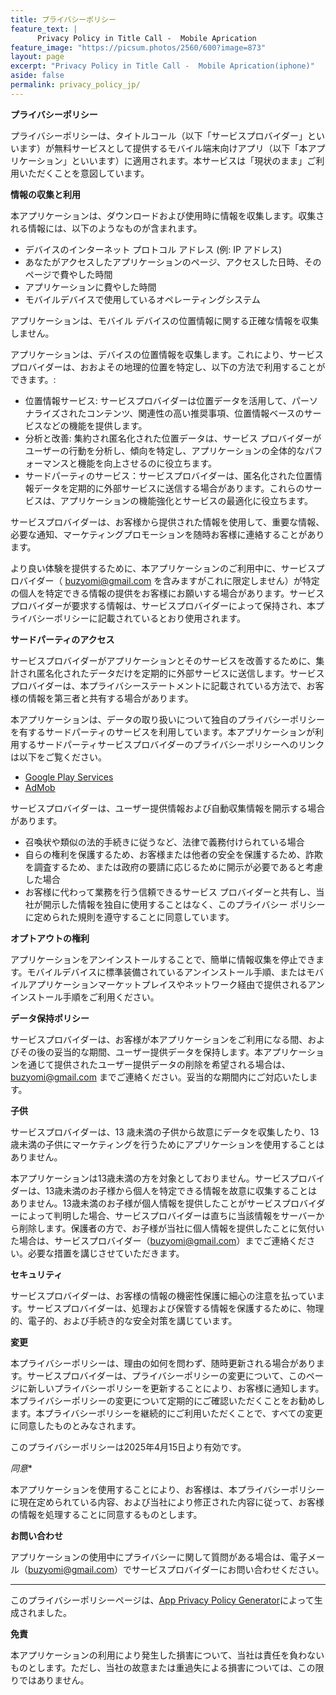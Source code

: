 ```yaml
---
title: プライバシーポリシー
feature_text: |
      Privacy Policy in Title Call -  Mobile Aprication
feature_image: "https://picsum.photos/2560/600?image=873"
layout: page
excerpt: "Privacy Policy in Title Call -  Mobile Aprication(iphone)"
aside: false
permalink: privacy_policy_jp/
---
```


**プライバシーポリシー**

プライバシーポリシーは、タイトルコール（以下「サービスプロバイダー」といいます）が無料サービスとして提供するモバイル端末向けアプリ（以下「本アプリケーション」といいます）に適用されます。本サービスは「現状のまま」ご利用いただくことを意図しています。

**情報の収集と利用**

本アプリケーションは、ダウンロードおよび使用時に情報を収集します。収集される情報には、以下のようなものが含まれます。

*   デバイスのインターネット プロトコル アドレス (例: IP アドレス)
*   あなたがアクセスしたアプリケーションのページ、アクセスした日時、そのページで費やした時間
*   アプリケーションに費やした時間
*   モバイルデバイスで使用しているオペレーティングシステム

アプリケーションは、モバイル デバイスの位置情報に関する正確な情報を収集しません。

アプリケーションは、デバイスの位置情報を収集します。これにより、サービスプロバイダーは、おおよその地理的位置を特定し、以下の方法で利用することができます。:

*   位置情報サービス: サービスプロバイダーは位置データを活用して、パーソナライズされたコンテンツ、関連性の高い推奨事項、位置情報ベースのサービスなどの機能を提供します。
*   分析と改善: 集約され匿名化された位置データは、サービス プロバイダーがユーザーの行動を分析し、傾向を特定し、アプリケーションの全体的なパフォーマンスと機能を向上させるのに役立ちます。
*   サードパーティのサービス：サービスプロバイダーは、匿名化された位置情報データを定期的に外部サービスに送信する場合があります。これらのサービスは、アプリケーションの機能強化とサービスの最適化に役立ちます。

サービスプロバイダーは、お客様から提供された情報を使用して、重要な情報、必要な通知、マーケティングプロモーションを随時お客様に連絡することがあります。

より良い体験を提供するために、本アプリケーションのご利用中に、サービスプロバイダー（ buzyomi@gmail.com を含みますがこれに限定しません）が特定の個人を特定できる情報の提供をお客様にお願いする場合があります。サービスプロバイダーが要求する情報は、サービスプロバイダーによって保持され、本プライバシーポリシーに記載されているとおり使用されます。

**サードパーティのアクセス**

サービスプロバイダーがアプリケーションとそのサービスを改善するために、集計され匿名化されたデータだけを定期的に外部サービスに送信します。サービスプロバイダーは、本プライバシーステートメントに記載されている方法で、お客様の情報を第三者と共有する場合があります。

本アプリケーションは、データの取り扱いについて独自のプライバシーポリシーを有するサードパーティのサービスを利用しています。本アプリケーションが利用するサードパーティサービスプロバイダーのプライバシーポリシーへのリンクは以下をご覧ください。

*   [Google Play Services](https://www.google.com/policies/privacy/)
*   [AdMob](https://support.google.com/admob/answer/6128543?hl=en)

サービスプロバイダーは、ユーザー提供情報および自動収集情報を開示する場合があります。

*   召喚状や類似の法的手続きに従うなど、法律で義務付けられている場合
*   自らの権利を保護するため、お客様または他者の安全を保護するため、詐欺を調査するため、または政府の要請に応じるために開示が必要であると考慮した場合
*   お客様に代わって業務を行う信頼できるサービス プロバイダーと共有し、当社が開示した情報を独自に使用することはなく、このプライバシー ポリシーに定められた規則を遵守することに同意しています。

**オプトアウトの権利**

アプリケーションをアンインストールすることで、簡単に情報収集を停止できます。モバイルデバイスに標準装備されているアンインストール手順、またはモバイルアプリケーションマーケットプレイスやネットワーク経由で提供されるアンインストール手順をご利用ください。

**データ保持ポリシー**

サービスプロバイダーは、お客様が本アプリケーションをご利用になる間、およびその後の妥当的な期間、ユーザー提供データを保持します。本アプリケーションを通じて提供されたユーザー提供データの削除を希望される場合は、buzyomi@gmail.com までご連絡ください。妥当的な期間内にご対応いたします。

**子供**

サービスプロバイダーは、13 歳未満の子供から故意にデータを収集したり、13 歳未満の子供にマーケティングを行うためにアプリケーションを使用することはありません。

本アプリケーションは13歳未満の方を対象としておりません。サービスプロバイダーは、13歳未満のお子様から個人を特定できる情報を故意に収集することはありません。13歳未満のお子様が個人情報を提供したことがサービスプロバイダーによって判明した場合、サービスプロバイダーは直ちに当該情報をサーバーから削除します。保護者の方で、お子様が当社に個人情報を提供したことに気付いた場合は、サービスプロバイダー（buzyomi@gmail.com）までご連絡ください。必要な措置を講じさせていただきます。

**セキュリティ**

サービスプロバイダーは、お客様の情報の機密性保護に細心の注意を払っています。サービスプロバイダーは、処理および保管する情報を保護するために、物理的、電子的、および手続き的な安全対策を講じています。

**変更**

本プライバシーポリシーは、理由の如何を問わず、随時更新される場合があります。サービスプロバイダーは、プライバシーポリシーの変更について、このページに新しいプライバシーポリシーを更新することにより、お客様に通知します。本プライバシーポリシーの変更について定期的にご確認いただくことをお勧めします。本プライバシーポリシーを継続的にご利用いただくことで、すべての変更に同意したものとみなされます。

このプライバシーポリシーは2025年4月15日より有効です。

*同意**

本アプリケーションを使用することにより、お客様は、本プライバシーポリシーに現在定められている内容、および当社により修正された内容に従って、お客様の情報を処理することに同意するものとします。

**お問い合わせ**

アプリケーションの使用中にプライバシーに関して質問がある場合は、電子メール（buzyomi@gmail.com）でサービスプロバイダーにお問い合わせください。

* * *

このプライバシーポリシーページは、[App Privacy Policy Generator](https://app-privacy-policy-generator.nisrulz.com/)によって生成されました。

**免責**

本アプリケーションの利用により発生した損害について、当社は責任を負わないものとします。ただし、当社の故意または重過失による損害については、この限りではありません。


